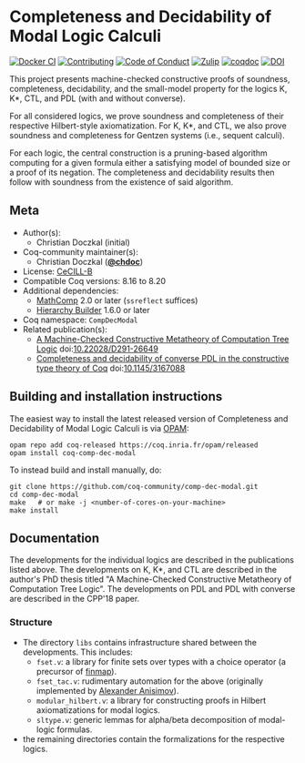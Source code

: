 <!---
This file was generated from `meta.yml`, please do not edit manually.
Follow the instructions on https://github.com/coq-community/templates to regenerate.
--->
# Completeness and Decidability of Modal Logic Calculi

[![Docker CI][docker-action-shield]][docker-action-link]
[![Contributing][contributing-shield]][contributing-link]
[![Code of Conduct][conduct-shield]][conduct-link]
[![Zulip][zulip-shield]][zulip-link]
[![coqdoc][coqdoc-shield]][coqdoc-link]
[![DOI][doi-shield]][doi-link]

[docker-action-shield]: https://github.com/coq-community/comp-dec-modal/actions/workflows/docker-action.yml/badge.svg?branch=master
[docker-action-link]: https://github.com/coq-community/comp-dec-modal/actions/workflows/docker-action.yml

[contributing-shield]: https://img.shields.io/badge/contributions-welcome-%23f7931e.svg
[contributing-link]: https://github.com/coq-community/manifesto/blob/master/CONTRIBUTING.md

[conduct-shield]: https://img.shields.io/badge/%E2%9D%A4-code%20of%20conduct-%23f15a24.svg
[conduct-link]: https://github.com/coq-community/manifesto/blob/master/CODE_OF_CONDUCT.md

[zulip-shield]: https://img.shields.io/badge/chat-on%20zulip-%23c1272d.svg
[zulip-link]: https://coq.zulipchat.com/#narrow/stream/237663-coq-community-devs.20.26.20users

[coqdoc-shield]: https://img.shields.io/badge/docs-coqdoc-blue.svg
[coqdoc-link]: https://coq-community.org/comp-dec-modal/docs/latest/coqdoc/toc.html

[doi-shield]: https://zenodo.org/badge/DOI/10.22028/D291-26649.svg
[doi-link]: https://doi.org/10.22028/D291-26649

This project presents machine-checked constructive proofs of
soundness, completeness, decidability, and the small-model property
for the logics K, K*, CTL, and PDL (with and without converse).

For all considered logics, we prove soundness and completeness of
their respective Hilbert-style axiomatization. For K, K*, and CTL,
we also prove soundness and completeness for Gentzen systems (i.e.,
sequent calculi).

For each logic, the central construction is a pruning-based
algorithm computing for a given formula either a satisfying model of
bounded size or a proof of its negation. The completeness and
decidability results then follow with soundness from the existence
of said algorithm.
  

## Meta

- Author(s):
  - Christian Doczkal (initial)
- Coq-community maintainer(s):
  - Christian Doczkal ([**@chdoc**](https://github.com/chdoc))
- License: [CeCILL-B](LICENSE)
- Compatible Coq versions: 8.16 to 8.20
- Additional dependencies:
  - [MathComp](https://math-comp.github.io) 2.0 or later (`ssreflect` suffices)
  - [Hierarchy Builder](https://github.com/math-comp/hierarchy-builder) 1.6.0 or later
- Coq namespace: `CompDecModal`
- Related publication(s):
  - [A Machine-Checked Constructive Metatheory of Computation Tree Logic](https://www.ps.uni-saarland.de/static/doczkal-diss/index.php) doi:[10.22028/D291-26649](https://doi.org/10.22028/D291-26649)
  - [Completeness and decidability of converse PDL in the constructive type theory of Coq](https://hal.archives-ouvertes.fr/hal-01646782/) doi:[10.1145/3167088](https://doi.org/10.1145/3167088)

## Building and installation instructions

The easiest way to install the latest released version of Completeness and Decidability of Modal Logic Calculi
is via [OPAM](https://opam.ocaml.org/doc/Install.html):

```shell
opam repo add coq-released https://coq.inria.fr/opam/released
opam install coq-comp-dec-modal
```

To instead build and install manually, do:

``` shell
git clone https://github.com/coq-community/comp-dec-modal.git
cd comp-dec-modal
make   # or make -j <number-of-cores-on-your-machine> 
make install
```


## Documentation

The developments for the individual logics are described in the
publications listed above. The developments on K, K*, and CTL are
described in the author's PhD thesis titled "A Machine-Checked
Constructive Metatheory of Computation Tree Logic". The developments
on PDL and PDL with converse are described in the CPP'18 paper.

### Structure

- The directory `libs` contains infrastructure shared between the
  developments. This includes:
  - `fset.v`: a library for finite sets over types with a choice operator (a precursor of [finmap](https://github.com/math-comp/finmap)).
  - `fset_tac.v`: rudimentary automation for the above (originally implemented by [Alexander Anisimov](https://www.ps.uni-saarland.de/~anisimov/bachelor.php)).
  - `modular_hilbert.v`: a library for constructing proofs in Hilbert axiomatizations for modal logics.
  - `sltype.v`: generic lemmas for alpha/beta decomposition of modal-logic formulas.
- the remaining directories contain the formalizations for the respective logics.
